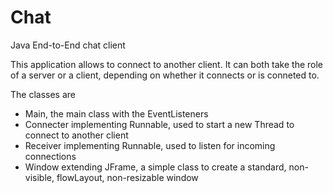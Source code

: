 # Chat
Java End-to-End chat client

This application allows to connect to another client. It can both take the role of a server or a client, depending on whether it connects or is conneted to.

The classes are
<ul>
<li>Main, the main class with the EventListeners</li>             
<li>Connecter implementing Runnable, used to start a new Thread to connect to another client</li>
<li>Receiver implementing Runnable, used to listen for incoming connections</li>
<li>Window extending JFrame, a simple class to create a standard, non-visible, flowLayout, non-resizable window</li>
</ul>
